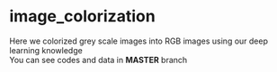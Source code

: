 # image_colorization
Here we colorized grey scale images into RGB images using our deep learning knowledge <br/>
You can see codes and data in **MASTER** branch
